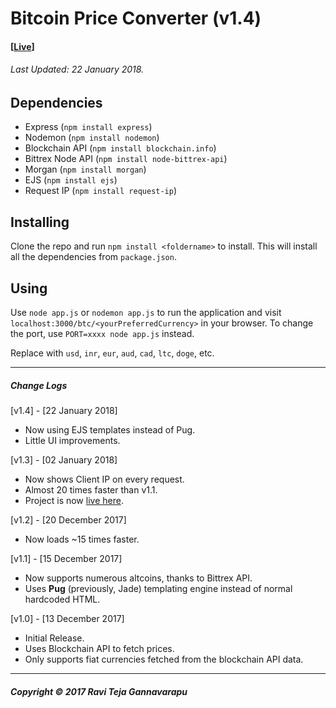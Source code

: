 # Bitcoin Price Converter (v1.4)
#### [[Live](https://btc-price-converter.herokuapp.com/)]
###### Last Updated: 22 January 2018.

## Dependencies
* Express (`npm install express`)
* Nodemon (`npm install nodemon`)
* Blockchain API (`npm install blockchain.info`)
* Bittrex Node API (`npm install node-bittrex-api`)
* Morgan (`npm install morgan`)
* EJS (`npm install ejs`)
* Request IP (`npm install request-ip`)

## Installing
Clone the repo and run `npm install <foldername>` to install. This will install all the dependencies from `package.json`.

## Using
Use `node app.js` or `nodemon app.js` to run the application and visit `localhost:3000/btc/<yourPreferredCurrency>` in your browser. To change the port, use `PORT=xxxx node app.js` instead.

Replace <yourPreferredCurrency> with `usd`, `inr`, `eur`, `aud`, `cad`, `ltc`, `doge`, etc.

***
##### Change Logs

[v1.4] - [22 January 2018]
* Now using EJS templates instead of Pug.
* Little UI improvements.

[v1.3] - [02 January 2018]
* Now shows Client IP on every request.
* Almost 20 times faster than v1.1.
* Project is now [live here](https://btc-price-converter.herokuapp.com/).

[v1.2] - [20 December 2017]
* Now loads ~15 times faster.

[v1.1] - [15 December 2017]
* Now supports numerous altcoins, thanks to Bittrex API.
* Uses **Pug** (previously, Jade) templating engine instead of normal hardcoded HTML.

[v1.0] - [13 December 2017]
* Initial Release.
* Uses Blockchain API to fetch prices.
* Only supports fiat currencies fetched from the blockchain API data.

***
##### Copyright © 2017 Ravi Teja Gannavarapu
